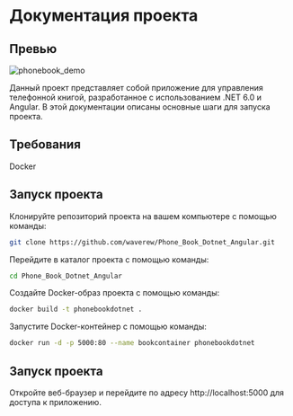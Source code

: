 # Документация проекта

## Превью
![phonebook_demo](https://user-images.githubusercontent.com/81471150/236386936-fc12df82-74b2-4b48-a5b1-fe7373b190a8.gif)

Данный проект представляет собой приложение для управления телефонной книгой, разработанное с использованием .NET 6.0 и Angular. В этой документации описаны основные шаги для запуска проекта.

## Требования

Docker

## Запуск проекта

Клонируйте репозиторий проекта на вашем компьютере с помощью команды:

```bash
git clone https://github.com/waverew/Phone_Book_Dotnet_Angular.git
```
Перейдите в каталог проекта с помощью команды:
```bash
cd Phone_Book_Dotnet_Angular
```
Создайте Docker-образ проекта с помощью команды:

```bash
docker build -t phonebookdotnet .
```
Запустите Docker-контейнер с помощью команды:

```bash
docker run -d -p 5000:80 --name bookcontainer phonebookdotnet
```

## Запуск проекта
Откройте веб-браузер и перейдите по адресу http://localhost:5000 для доступа к приложению.
